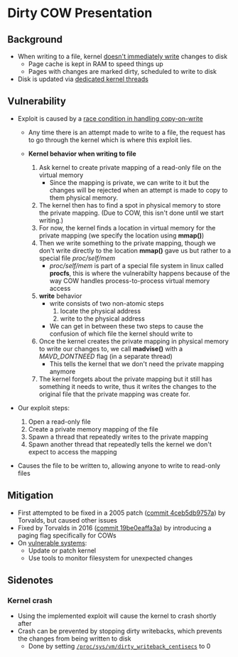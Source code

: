 # Dirty COW Presentation

## Background

* When writing to a file, kernel [doesn't immediately write][1] changes to disk
    * Page cache is kept in RAM to speed things up
    * Pages with changes are marked dirty, scheduled to write to disk
* Disk is updated via [dedicated kernel threads][2]

[1]: http://sylab-srv.cs.fiu.edu/lib/exe/fetch.php?media=paperclub:lkd3ch16.pdf
[2]: https://www.cs.cmu.edu/~mukesh/hacks/spindown/t1.html

## Vulnerability

* Exploit is caused by a [race condition in handling copy-on-write][3]
    * Any time there is an attempt made to write to a file, the request has to go through the kernel which is where this exploit lies. 
    
    * **Kernel behavior when writing to file** 
        1. Ask kernel to create private mapping of a read-only file on the virtual memory
            * Since the mapping is private, we can write to it but the changes will be rejected when an attempt is made to copy to them physical memory.
        2. The kernel then has to find a spot in physical memory to store the private mapping. (Due to COW, this isn't done until we start writing.)
        3. For now, the kernel finds a location in virtual memory for the private mapping (we specify the location using **mmap()**)
        4. Then we write something to the private mapping, though we don't write directly to the location **mmap()** gave us but rather to a special file *proc/self/mem*
            * *proc/self/mem* is part of a special file system in linux called **procfs**, this is where the vulnerabilty happens because of the way COW handles process-to-process virtual memory access
        5. **write** behavior
            * write consists of two non-atomic steps
                1. locate the physical address
                2. write to the physical address
            * We can get in between these two steps to cause the confusion of which file the kernel should write to
        6. Once the kernel creates the private mapping in physical memory to write our changes to, we call **madvise()** with a *MAVD_DONTNEED* flag (in a separate thread)
            * This tells the kernel that we don't need the private mapping anymore
        7. The kernel forgets about the private mapping but it still has something it needs to write, thus it writes the changes to the original file that the private mapping was create for.

* Our exploit steps:
    1. Open a read-only file
    2. Create a private memory mapping of the file
    3. Spawn a thread that repeatedly writes to the private mapping
    4. Spawn another thread that repeatedly tells the kernel we don't expect to access the mapping
* Causes the file to be written to, allowing anyone to write to read-only files

[3]: https://www.cs.toronto.edu/~arnold/427/18s/427_18S/indepth/dirty-cow/index.html

## Mitigation

* First attempted to be fixed in a 2005 patch ([commit 4ceb5db9757a][4]) by Torvalds, but caused other issues
* Fixed by Torvalds in 2016 ([commit 19be0eaffa3a][5]) by introducing a paging flag specifically for COWs
* On [vulnerable systems][6]:
    * Update or patch kernel
    * Use tools to monitor filesystem for unexpected changes

[4]: https://git.kernel.org/pub/scm/linux/kernel/git/torvalds/linux.git/commit/?id=4ceb5db9757aaeadcf8fbbf97d76bd42aa4df0d6
[5]: https://git.kernel.org/pub/scm/linux/kernel/git/torvalds/linux.git/commit/?id=19be0eaffa3ac7d8eb6784ad9bdbc7d67ed8e619
[6]: https://www.digitalocean.com/community/tutorials/how-to-protect-your-server-against-the-dirty-cow-linux-vulnerability

## Sidenotes

### Kernel crash

* Using the implemented exploit will cause the kernel to crash shortly after
* Crash can be prevented by stopping dirty writebacks, which prevents the changes from being written to disk
    * Done by setting [`/proc/sys/vm/dirty_writeback_centisecs`][7] to 0

[7]: https://www.kernel.org/doc/Documentation/sysctl/vm.txt
